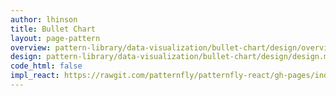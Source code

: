 ```yaml
---
author: lhinson
title: Bullet Chart
layout: page-pattern
overview: pattern-library/data-visualization/bullet-chart/design/overview.md
design: pattern-library/data-visualization/bullet-chart/design/design.md
code_html: false
impl_react: https://rawgit.com/patternfly/patternfly-react/gh-pages/index.html?selectedKind=patternfly-react%2FData%20Visualization%2FCharts&selectedStory=Bullet%20Charts
---
```

